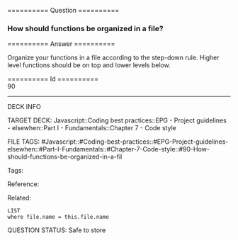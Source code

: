 ========== Question ==========  

### How should functions be organized in a file?  

========== Answer ==========  

Organize your functions in a file according to the step-down rule. Higher level functions should be on top and lower levels below.

========== Id ==========  
90

---

DECK INFO

TARGET DECK: Javascript::Coding best practices::EPG - Project guidelines - elsewhen::Part I - Fundamentals::Chapter 7 - Code style

FILE TAGS: #Javascript::#Coding-best-practices::#EPG-Project-guidelines-elsewhen::#Part-I-Fundamentals::#Chapter-7-Code-style::#90-How-should-functions-be-organized-in-a-fil

Tags:

Reference:

Related:

```dataview
LIST
where file.name = this.file.name
````
QUESTION STATUS: Safe to store
